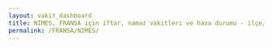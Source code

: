 ```yaml
---
layout: vakit_dashboard
title: NIMES, FRANSA için iftar, namaz vakitleri ve hava durumu - ilçe/eyalet seç
permalink: /FRANSA/NIMES/
---
```


<script type="text/javascript">
  var GLOBAL_COUNTRY = 'FRANSA';
  var GLOBAL_CITY = 'NIMES';
  var GLOBAL_STATE = '';
  var lat = 72;
  var lon = 21;
</script>

